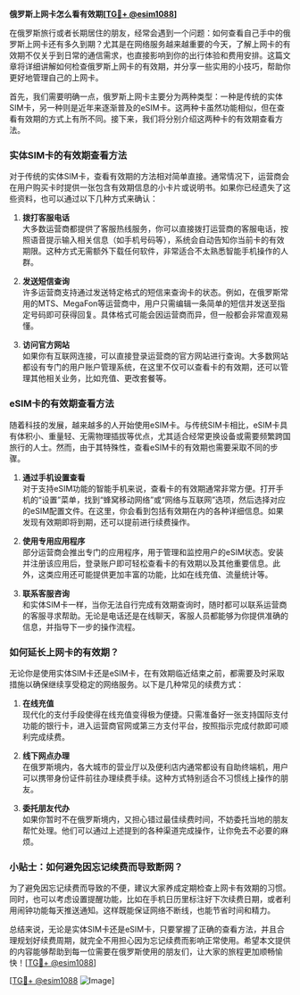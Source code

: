 **俄罗斯上网卡怎么看有效期[[TG💪+ @esim1088](https://t.me/s/esim1088)]**

在俄罗斯旅行或者长期居住的朋友，经常会遇到一个问题：如何查看自己手中的俄罗斯上网卡还有多久到期？尤其是在网络服务越来越重要的今天，了解上网卡的有效期不仅关乎到日常的通信需求，也直接影响到你的出行体验和费用安排。这篇文章将详细讲解如何检查俄罗斯上网卡的有效期，并分享一些实用的小技巧，帮助你更好地管理自己的上网卡。

首先，我们需要明确一点，俄罗斯上网卡主要分为两种类型：一种是传统的实体SIM卡，另一种则是近年来逐渐普及的eSIM卡。这两种卡虽然功能相似，但在查看有效期的方式上有所不同。接下来，我们将分别介绍这两种卡的有效期查看方法。

### 实体SIM卡的有效期查看方法

对于传统的实体SIM卡，查看有效期的方法相对简单直接。通常情况下，运营商会在用户购买卡时提供一张包含有效期信息的小卡片或说明书。如果你已经遗失了这些资料，也可以通过以下几种方式来确认：

1. **拨打客服电话**  
   大多数运营商都提供了客服热线服务，你可以直接拨打运营商的客服电话，按照语音提示输入相关信息（如手机号码等），系统会自动告知你当前卡的有效期限。这种方式无需额外下载任何软件，非常适合不太熟悉智能手机操作的人群。

2. **发送短信查询**  
   许多运营商支持通过发送特定格式的短信来查询卡的状态。例如，在俄罗斯常用的MTS、MegaFon等运营商中，用户只需编辑一条简单的短信并发送至指定号码即可获得回复。具体格式可能会因运营商而异，但一般都会非常直观易懂。

3. **访问官方网站**  
   如果你有互联网连接，可以直接登录运营商的官方网站进行查询。大多数网站都设有专门的用户账户管理系统，在这里不仅可以查看卡的有效期，还可以管理其他相关业务，比如充值、更改套餐等。

### eSIM卡的有效期查看方法

随着科技的发展，越来越多的人开始使用eSIM卡。与传统SIM卡相比，eSIM卡具有体积小、重量轻、无需物理插拔等优点，尤其适合经常更换设备或需要频繁跨国旅行的人士。然而，由于其特殊性，查看eSIM卡的有效期也需要采取不同的步骤。

1. **通过手机设置查看**  
   对于支持eSIM功能的智能手机来说，查看卡的有效期通常非常方便。打开手机的“设置”菜单，找到“蜂窝移动网络”或“网络与互联网”选项，然后选择对应的eSIM配置文件。在这里，你会看到包括有效期在内的各种详细信息。如果发现有效期即将到期，还可以提前进行续费操作。

2. **使用专用应用程序**  
   部分运营商会推出专门的应用程序，用于管理和监控用户的eSIM状态。安装并注册该应用后，登录账户即可轻松查看卡的有效期以及其他重要信息。此外，这类应用还可能提供更加丰富的功能，比如在线充值、流量统计等。

3. **联系客服咨询**  
   和实体SIM卡一样，当你无法自行完成有效期查询时，随时都可以联系运营商的客服寻求帮助。无论是电话还是在线聊天，客服人员都能够为你提供准确的信息，并指导下一步的操作流程。

### 如何延长上网卡的有效期？

无论你是使用实体SIM卡还是eSIM卡，在有效期临近结束之前，都需要及时采取措施以确保继续享受稳定的网络服务。以下是几种常见的续费方式：

1. **在线充值**  
   现代化的支付手段使得在线充值变得极为便捷。只需准备好一张支持国际支付功能的银行卡，进入运营商官网或第三方支付平台，按照指示完成付款即可顺利完成续费。

2. **线下网点办理**  
   在俄罗斯境内，各大城市的营业厅以及便利店内通常都设有自助终端机，用户可以携带身份证件前往办理续费手续。这种方式特别适合不习惯线上操作的朋友。

3. **委托朋友代办**  
   如果你暂时不在俄罗斯境内，又担心错过最佳续费时间，不妨委托当地的朋友帮忙处理。他们可以通过上述提到的各种渠道完成操作，让你免去不必要的麻烦。

### 小贴士：如何避免因忘记续费而导致断网？

为了避免因忘记续费而导致的不便，建议大家养成定期检查上网卡有效期的习惯。同时，也可以考虑设置提醒功能，比如在手机日历里标注好下次续费日期，或者利用闹钟功能每天推送通知。这样既能保证网络不断线，也能节省时间和精力。

总结来说，无论是实体SIM卡还是eSIM卡，只要掌握了正确的查看方法，并且合理规划好续费周期，就完全不用担心因为忘记续费而影响正常使用。希望本文提供的内容能够帮助到每一位需要在俄罗斯使用的朋友们，让大家的旅程更加顺畅愉快！[[TG💪+ @esim1088](https://t.me/s/esim1088)]

[[TG💪+ @esim1088](https://t.me/s/esim1088) ![Image](https://i.postimg.cc/4NQfJmqS/Snipaste-2025-05-13-00-14-12.png)]